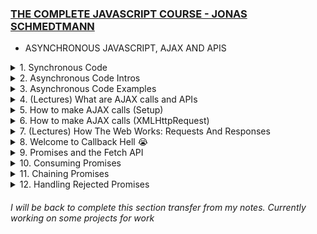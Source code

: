 ### [THE COMPLETE JAVASCRIPT COURSE - JONAS SCHMEDTMANN](https://www.udemy.com/course/the-complete-javascript-course)

- ASYNCHRONOUS JAVASCRIPT, AJAX AND APIS

<details>
<summary> 1. Synchronous Code </summary>
<br>
Synchronous Code: Code that is executed line by line in the order that it appears. Each line of code waits for the previous line to finish executing before it is executed. This is the default behavior of JavaScript. Most of the code we have written so far is synchronous code. It has a disadvantage ie Long-running operations block code execution which means that it has to wait for long codes to keep finish running before the next line is executed.
  <br>

```Javascript
// Synchronous Code
    const p = document.querySelector('.p');
    p.textContent = 'I am Josh!';
    alert('Text set!');
    p.style.color = 'red';
```

The `alert` is a example of the long-running operation. It blocks the code execution until the user `clicks` the OK button. This is a problem because the user cannot do anything else on the page until the `alert` is closed.<br>
This maybe fine but in cases for example where execution has to wait for a 5 second timer to finish running before the next line of code is executed, it becomes a problem. <br>

</details>

<details>
<summary> 2. Asynchronous Code Intros</summary>
<br>
Asynchronous Code: Code that is  executed line by line in the order that it appears. Each line of code does not wait for the previous line to finish executing before it is executed. <br>

```Javascript
// Asynchronous Code
    const p = document.querySelector('.p'); // The first line is still synchronous and we move on to the next line
    setTimeout(() => { // Here we encounter the Timeout function which will basically starts a timer in an asynchronous way. So this means that the timer will essentially run in the background without affecting the main code. We also register a callback function which will be called as soon as the timer is finished. This callback function will be called by the web API and not by the main code.
      p.textContent = 'I am Josh!';
    }, 5000); // The main code is not been blocked by the timer. It continues to run and the next line of code is executed. This is called non-blocking code.
    p.style.color = 'red';
```

Asynchronous programming is about coordinating the behaviour of a program over a period of time.<br>
As seen in the example we need a callback function to execute an asynchronous code. But that does not mean that callback functions automatically make code asynchronous.

```Javascript
[1,2,3].map(v=>v*2); // This accepts a callback function but it is still synchronous
```

Only certain functions are asynchronous like `setTimeout` and we just have to know which ones are and aren't<br>
N.B: Callback functions alone do _NOT_ make code asynchronous!

</details>

<details>
<summary> 3. Asynchronous Code Examples </summary>
<br>

```Javascript
const img = document.querySelector('.dog-img'); // This is a synchronous code
img.src = 'dog.jpg';  // This is a synchronous code - But, here we set the src attribute of any image is asynchronous as it is set in the background by the browser. The browser will download the image in the background and then set the src attribute. This is an asynchronous code.
img.addEventListener('load', function() { // Listening for the load event which is fired as soon as the image is loaded. This is an asynchronous code. As all this code is 'non-blocking' and will run in the background without affecting the main code.
  img.classList.add('fadeIn');
});
// Since we are listening once it is ready it joins the event loop and waits for the event to happen. Once the event happens the callback function is called and the code is executed.
p.style.width = '500px';
```

N.B: `addEventListener` does _NOT_ automatically make code asynchronous! for example:
<br>

```Javascript
const img = document.querySelector('.dog-img');
img.addEventListener('click', function() {
  img.classList.add('fadeIn');
});
```

<br>
This is a synchronous code because the callback function is only called when the user `clicks` on the image. So the callback function is only called when the event happens. This is not asynchronous code because the code is not running in the background. It is only running when the event happens. It is simply waiting for an `event` to happen but it is not doing anything.

Now what makes the first example asychronous is simply the fact that the image is loaded asychronously in the background and not because we are listening for the `load` event. So the code is running in the background and it is not blocking the main code.

Other examples of asynchronous code include: `Geolocation API`, `AJAX` (This is probably the most important usecase of asynchronous `JavaScript`)

More examples from my personal research includes - `Fetch API`, `Web Workers`, `IndexedDB`, `File API`, `Application Cache`, `Web Sockets`, `Server-Sent Events`, `Service Workers`, `Promises`, `Async/Await` etc.
<br>

</details>

<details>
<summary> 4. (Lectures) What are AJAX calls and APIs </summary>
<br>

##### AJAX 
`Asynchronous JavaScript` And `XML`. Allows us to communicate with remote web servers in an asynchronous way. This means that we can request data from web servers dynamically and then use that data to update the page without reloading the page. 

Say we have a client and we want to get some data from the server. We can do this by sending a request to the server. The server will then process the request and send back a response containing the data we requested. This happens asynchronously in the backgroung in a `request-response cycle`.
There can even be different types of request `GET` request to recieve data, `POST` request to send data, `PUT` request to update data, `DELETE` request to delete data etc. 

This server usually contains a `WEB API` which contains the data we are looking for.
<br>

##### API
Application Programming Interface. A piece of software that can be used by another piece of software, in order to basically allow applications to talk to each other. And this is true not just for `JavaScript` or Web development but for programming in general.

In `JavaScript` and web development, there are various types of APIs available, such as the `DOM API` and `Geolocation API`. APIs are self-contained software components that enable interaction with other software. One way to create a simple API is by implementing it in a class, where certain methods are made accessible as a public interface. Objects created from a class act as encapsulated software components that can be interacted with by other software.

The primary API discussed here is the `Online API`, which refers to an application running on a web server. It receives data requests, retrieves the requested data from a database, and sends it back to the client. These `online APIs` are commonly referred to as `APIs`, `Web APIs`, or simply `API`, as the term `Web API` is used for various other purposes as well.

Building an `Online API` involves `back-end development`, which includes working with `servers`, `databases`, and utilizing `Node.js`. Here we use third-party `APIs` that are often available for free.

There is an `API` for everything, see [PUBLIC APIs](https://github.com/public-apis/public-apis). For instance, when developing applications like a travel app, `APIs` are essential for obtaining weather data, information about destination countries, flight details, currency conversion, and even functionalities like sending emails, text messages, or embedding Google Maps. `APIs` have played a significant role in shaping the modern web, and their usage is popular in `JavaScript`.

Regarding `API` data formats, the term `AJAX` originally stood for `Asynchronous JavaScript` and `XML`.  This is also called `XMLHttpRequest` or `XHR` because the data is usually sent in the `XML` format. But nowadays we usually send data in the `JSON (JavaScript Object Notation)` format. So `AJAX` is a bit of a misnomer. `JSON` is essentially a `JavaScript` object converted to a string, which makes it easy to send across the web and use in `JavaScript` once the data is received.

 <br>
<br>

</details>

<details>
<summary> 5. How to make AJAX calls (Setup)</summary>
<br>

Here we are make a card UI component that comes from a Online API. We are going to use the `fetch` API to make AJAX calls.

The Starter Code is as follows:

index.html
```HTML
<!DOCTYPE html>
<html lang="en">
  <head>
    <meta charset="UTF-8" />
    <meta name="viewport" content="width=device-width, initial-scale=1.0" />
    <meta http-equiv="X-UA-Compatible" content="ie=edge" />
    <link rel="stylesheet" href="style.css" />
    <script defer src="script.js"></script>
    <title>Asynchronous JavaScript</title>
  </head>
  <body>
    <main class="container">
      <div class="countries">
        <!--
        <article class="country">
          <img class="country__img" src="" />
          <div class="country__data">
            <h3 class="country__name">COUNTRY</h3>
            <h4 class="country__region">REGION</h4>
            <p class="country__row"><span>👫</span>POP people</p>
            <p class="country__row"><span>🗣️</span>LANG</p>
            <p class="country__row"><span>💰</span>CUR</p>
          </div>
        </article>
        -->
      </div>
      <!-- <button class="btn-country">Where am I?</button> -->
      <div class="images"></div>
    </main>
  </body>
</html>
```

style.css
```CSS
* {
  margin: 0;
  padding: 0;
  box-sizing: inherit;
}

html {
  font-size: 62.5%;
  box-sizing: border-box;
}

body {
  font-family: system-ui;
  color: #555;
  background-color: #f7f7f7;
  min-height: 100vh;

  display: flex;
  align-items: center;
  justify-content: center;
}

.container {
  display: flex;
  flex-flow: column;
  align-items: center;
}

.countries {
  /* margin-bottom: 8rem; */
  display: flex;

  font-size: 2rem;
  opacity: 0;
  transition: opacity 1s;
}

.country {
  background-color: #fff;
  box-shadow: 0 2rem 5rem 1rem rgba(0, 0, 0, 0.1);
  font-size: 1.8rem;
  width: 30rem;
  border-radius: 0.7rem;
  margin: 0 3rem;
  /* overflow: hidden; */
}

.neighbour::before {
  content: 'Neighbour country';
  width: 100%;
  position: absolute;
  top: -4rem;

  text-align: center;
  font-size: 1.8rem;
  font-weight: 600;
  text-transform: uppercase;
  color: #888;
}

.neighbour {
  transform: scale(0.8) translateY(1rem);
  margin-left: 0;
}

.country__img {
  width: 30rem;
  height: 17rem;
  object-fit: cover;
  background-color: #eee;
  border-top-left-radius: 0.7rem;
  border-top-right-radius: 0.7rem;
}

.country__data {
  padding: 2.5rem 3.75rem 3rem 3.75rem;
}

.country__name {
  font-size: 2.7rem;
  margin-bottom: 0.7rem;
}

.country__region {
  font-size: 1.4rem;
  margin-bottom: 2.5rem;
  text-transform: uppercase;
  color: #888;
}

.country__row:not(:last-child) {
  margin-bottom: 1rem;
}

.country__row span {
  display: inline-block;
  margin-right: 2rem;
  font-size: 2.4rem;
}

.btn-country {
  border: none;
  font-size: 2rem;
  padding: 2rem 5rem;
  border-radius: 0.7rem;
  color: white;
  background-color: orangered;
  cursor: pointer;
}

.images {
  display: flex;
}

.images img {
  display: block;
  width: 80rem;
  margin: 4rem;
}

.images img.parallel {
  width: 40rem;
  margin: 2rem;
  border: 3rem solid white;
  box-shadow: 0 2rem 5rem 1rem rgba(0, 0, 0, 0.1);
}
```

and the `script.js` file is as follows:

```Javascript
'use strict';

const btn = document.querySelector('.btn-country');
const countriesContainer = document.querySelector('.countries');
```

</details>

<details>
<summary> 6. How to make AJAX calls (XMLHttpRequest)</summary>
<br>

So now we focus on the `script.js` file. There are multiple ways to make AJAX calls, but start with the old school way the `XMLHttpRequest` function.

This is a link to all [Public APIs](https://github.com/public-apis/public-apis) that you can use to practice with.

We need to check the CORS (Cross Origin Resource Sharing). As we cannot access the data from the API without it. It should be YES or Unknown. If it is NO then we cannot access the data.

```Javascript
'use strict';

const btn = document.querySelector('.btn-country');
const countriesContainer = document.querySelector('.countries');

///////////////////////////////////////

const  request = new XMLHttpRequest(); // We call first and store in variables. The is how AJAX calls used to be handled with events and callbacks. Modern way is with Promises and the Fetch API.

// + Next we need the url to do the AJAX Call
// + We get the REST COUNTRIES API from the Public APIs linked above.

// This is the API we are using. We are using the GET method and the url.
request.open('GET', 'https://restcountries.com/v3.1/name/nigeria'); //With this we basically open the request. We need to pass in the HTTP method and the url.

// We cannot just store the value in a variable. We need to listen for the load event. like this  - data = request.send(); We send the request. The AJAX call is asynchronous. So we need to wait for the data to load. We need to listen for the load event.

request.send(); // This is the method that actually sends the request.

// We need to listen for the load event.
request.addEventListener('load', function () {
  console.log(this.responseText); // The THIS keyword here is the request which means that we can replace it with request.responseText. This is the data we get back from the API.

// At this point the Console looks like this: [{"name":{"common":"Nigeria","official":"Federal Republic of Nigeria","nativeName":{"eng":{"official":"Federal Republic of Nigeria","common":"Nigeria"}}},"tld":[".ng"],"cca2":"NG","ccn3"...] - My first AJAX call 😍nand it workssssss.

//It is a JSON string. We need to convert it to an object. We can do this with the JSON.parse() method.
const [data] = JSON.parse(this.responseText); // We use array destructuring to get the first element of the array. We use the JSON.parse() method to convert the JSON string to an object. 
console.log(data); // This is the data we get back from the API. It is an object.
});

```

At this point we have the data from the API. We can now use it to display the data on the page. so we get the commented article part from the index.html file and add it to the script.js file using template literals. 


```Javascript

request.addEventListener('load', function () {
  const [data] = JSON.parse(this.responseText);
  console.log(data);

// We just replace the data from what we get from the API object already now visible in the console. So for population in the console it is in millions so we divide by a million (the underscore is a convention we learnt from earlier chapters) and then we fix to one decimal place. We also add the flag image from the API. We also add the region and the name. We also add the language and the currency.
  const html= `
      <article class="country">
   <img class="country__img" src="${data.flags.svg}" />
   <div class="country__data">
     <h3 class="country__name">${data.name.common}</h3>
     <h4 class="country__region">${data.region}</h4>
     <p class="country__row"><span>👫</span>${(
       +data.population / 1_000_000
     ).toFixed(1)} million people</p> 
     <p class="country__row"><span>🗣️</span>${data.languages.eng}</p>
     <p class="country__row"><span>💰</span>${data.currencies.NGN.name}</p>
   </div>
 </article>
  `
    // Now we need to insert the HTML into the DOM. We use the insertAdjacentHTML() method. We use the beforeend position. We pass in the html variable and the position.
  countriesContainer.insertAdjacentHTML('beforeend', html);
   // We need to set the  style of opacity of the country to 1.
  countriesContainer.style.opacity = 1;
});
```

So the one above is exactly how it should appear if you track through the console. But the one below uses a new property `Object Values` which I am seeing for the first time but it basically helps to get the values but this should work across different countries and not just NGN. 

```Javascript
 const html = `
  <article class="country">
   <img class="country__img" src="${data.flags.svg}" />
   <div class="country__data">
     <h3 class="country__name">${data.name.common}</h3>
     <h4 class="country__region">${data.region}</h4>
     <p class="country__row"><span>👫</span>${(
       +data.population / 1_000_000
     ).toFixed(1)}M people</p> 
     <p class="country__row"><span>🗣️</span>${
       Object.values(data.languages)[0]
     }</p>
     <p class="country__row"><span>💰</span>${
       Object.values(data.currencies)[0].name
     }</p>
   </div>
 </article>
 `
```
So we now have the data displaying on the page. Now to make this a function that works for all countries as expected and avoid Spaghetti code we will now refactor all into a function

```Javascript
const getCountryData = function (country) { // This takes a string as an input
const request = new XMLHttpRequest();
request.open('GET', `https://restcountries.com/v3.1/name/${country}`); // So we use the country input to make the AJAX call dynamic. We use template literals to do this.
request.send();

request.addEventListener('load', function () {
  console.log(this.responseText);
  const [data] = JSON.parse(this.responseText);
  console.log(data);

  const html = `
  <article class="country">
   <img class="country__img" src="${data.flags.svg}" />
   <div class="country__data">
     <h3 class="country__name">${data.name.common}</h3>
     <h4 class="country__region">${data.region}</h4>
     <p class="country__row"><span>👫</span>${(
       +data.population / 1_000_000
     ).toFixed(1)}M people</p> 
     <p class="country__row"><span>🗣️</span>${
       Object.values(data.languages)[0]
     }</p>
     <p class="country__row"><span>💰</span>${
       Object.values(data.currencies)[0].name
     }</p>
   </div>
 </article>
`;

  countriesContainer.insertAdjacentHTML('beforeend', html);
  countriesContainer.style.opacity = 1;
});
}
getCountryData('Nigeria'); // We call the function and pass in the country name as a string.
getCountryData('Ghana'); // Here the other country is not overwritten they just form a nice array thanks to the  .insertAdjacentHTML('beforeend' we learnt before.

// Something Interesting is when we refresh the page a couple of times the countries are not always in the same order. This is because the AJAX calls are asynchronous. Whatever AJAX call arrives first it is the one that is displayed first. So we can't really control the order in which the countries are displayed. This is a problem. But chaining can solve this
```

</details>

<details>
<summary>7. (Lectures) How The Web Works: Requests And Responses</summary>
<br>

### Quick Summary: What happens when we access a web server?

When accessing a web server, the following steps take place:

1. The browser follows a client-server architecture known as the Request-Response Cycle.
2. The URL used consists of the protocol (HTTP or HTTPS), the domain name, and the resource.
3. DNS (Domain Name Server) converts the domain name to the server's IP address.
4. A TCP/IP socket connection is established between the client and the web server.
5. HTTP (Hypertext Transfer Protocol) is used as the communication protocol.
6. An HTTP request is sent from the client to the server, including the HTTP method, request target, headers, and optional request body.
7. The server processes the request and prepares an HTTP response, including the HTTP version, status code, headers, and optional response body.
8. The response is sent back to the client, indicating the success or failure of the request.
9. Multiple requests and responses may occur when accessing a web page, as additional assets are loaded.
10. TCP breaks down requests and responses into packets, while IP handles packet routing using IP addresses.

This summary provides an overview of the steps involved in accessing a web server and the communication that takes place between the client and the server.


 <details >
  <summary><i>Full Overview</i></summary>
  <br>
  When we talked about AJAX calls we said that the browser tries to access a web server sends a request to the server and then the server sends a response back to the browser. This is called *Client Server Architecture* or *Request Response Cycle*. 

  From the URL used to get our country data.

  `https://restcountries.com/v3.1/alpha/NGA`

  #### HTTP
  We see that every URL gets an `HTTP` or `HTTPS` - *Hypertext Transfer Protocol (secure)*, which is for the protocol that will be used on this connection. Then we have the domain name, which is `restcountries.com` in this case. And then we have the resource that we want to access that's `/v3.1`.

  #### DNS
  `restcountries.com` is not the real address of the server that we're trying to access. `DNS` is a means that converts the domain name to the real address of the server which is the *IP Address*. 

  So `DNS` stands for domain name server which is a special kind of server like a phone book. So the first step that happens when we access any Web server is that the browser makes a request to a DNS which will then simply match the web address of the URL to the server's real *IP address* which is `https://161.35.252.68:443`. The *Internet service provider* makes this possible. 

  N:B: *Domain* is not the real address, the *DNS* will convert the domain to the real *IP address*. And then after the real *IP address* has been sent back to the browser, we can finally call it.

  So this is how the real address looks like `https://161.35.252.68:443`. So it still has the protocol, but then comes the *IP address* and now a *port* `(443)` which identifies a specific service that's running on a server like a sub address. This port number has nothing to do with the `/v3.1` resource that we want to access as it will actually be sent over in the HTTP request.

  #### TCP and IP
  Once we have the real *IP address*, a *TCP/IP socket connection* is established between the *client* and the *web server*. At which a connection which will last the entire time that it takes to transfer all files of the Website or all data is created.

  *TCP* is the *Transmission Control Protocol*. And *IP* is the *Internet Protocol*. They are both *communication protocols* that define exactly how data travels across the Web. They are basically the Internet's fundamental control system, as they set the rules about how data moves on the Internet.

  #### HTTP request
  Apart from *TCP/IP*, *HTTP* is another *communication protocol*. A *communication protocol* is simply a system of rules that allows two or more parties to communicate. Now in the case of *HTTP*, it's just a *protocol* that allows *clients* and *Web servers* to communicate. And that works by sending requests and response messages from *client* to *server* and back.

  Now a request message will look something like this. 

  ```bash
  GET /v3.1/alpha/NGA HTTP/1.1 # <START LINE> HTTP method + request target + HTTP version. 
  Host: restcountries.com # <HTTP REQUEST HEADERS>
  User-Agent: Mozilla/5.0 
  Accept-Language: en-US
  <BODY> # Request body is used when we want to send some data to the server eg POST request.
  ```
  The beginning of the message is the most important part called the start line. And this one contains the HTTP method that is used in the request, then the request target and the HTTP version. HTTP method: There are many available methods GET - Request, POST - Send, PUT & PATCH - Modify data, DELETE, etc. request target: where the server is to access the /v3.1/alpha resource in this case, So the URL before and now it is simply sent as the target in the HTTP request. And so then the server can figure out what to do with it. An empty target / means we would be accessing the website's route, which is just restcountries.com in this case.

  Then the next part of the request are the request headers, which is just some information that we sent about the request itself. There are many standard different headers, like what browser is used to make the request, at what time, the user's language etc.

  Now finally, in the case, we're sending data to the server. There will also be a request body, and that body will contain the data that we're sending, eg. coming from an HTML form.

  As developers we don't manually write these HTTP requests, but it's still helpful and valuable to know what they look like. The main difference between HTTP and HTTPS is that HTTPS is encrypted using TLS or SSL, which are yet some are protocols besides that, the logic behind HTTP requests and responses still applies to HTTPS.

  HTTP response
  Once the request is sent to the server, it processes the request and prepares the data or web page to be sent back. When the server is ready, it sends the response back to the client using an HTTP response. The HTTP response message resembles the request, including a start line, headers, and a body.

  ```bash
  Copy code
  HTTP/1.1 200 OK # <START LINE> HTTP version + status code + status message
  Date: Sat 01 July 2023 # <HTTP RESPONSE HEADERS>
  Content-Type: text/html
  Transfer-Encoding: chunked
  <BODY> # Response body is used when we want to send some data to the client eg JSON data.
  ```
  The start line of the response includes the version, status code, and a message. These components inform the client about the success or failure of the request. For instance, a status code of 200 indicates success, while the widely known 404 code signifies a "page not found" error. The response headers contain information about the response itself, and the response body usually contains JSON data from an API or the HTML content of a web page.

  When accessing an API, typically one request and one response are involved. However, when accessing a web page, there can be multiple requests and responses. Initially, the browser receives the HTML file, which is then scanned for additional assets like stylesheets, JavaScript files, and images. Each asset requires a separate request and results in a separate response.

  And then for each different file, there will be a new HTTP request made to the server. So basically this entire back and forth between client and server happens for every single file that is included in the Web page.
  Which means that there can be multiple requests and responses happening at the same time, but the amount is still limited because otherwise the connection would start to slow down. 

  When all the files have finally arrived, then the web page can be rendered in the browser, according to the HTML, CSS, and JavaScript specifications.

  Back to *TCP/IP* to understand how this request and response data is actually sent across the web. TCP breaks the requests and responses down into small chunks called `packets` before they are sent. Once the `packets` arrive at their destination, TCP reassembles them into the original request or response. This allows each `packet` to take a different route through the internet, ensuring quick delivery. The *IP protocol* is responsible for sending and routing these packets using *IP addresses*. 

  </details>
  <br>
  <br>
</details>

<details>
<summary>8. Welcome to Callback Hell 😭</summary>
<br>
To recreate that same function from the Country APIs but we want it such that next country is gotten by the being bordering country to our initial country called by the first API call.  This makes the second to have to wait for the first API call to finish before it call can be rendered.  

Editing where we stopped in the previous lesson, we have:

```js
const getCountryAndNeighbour = function (country) { // We changed the name of the function to getCountryAndNeighbour
  const request = new XMLHttpRequest();
  request.open('GET', `https://restcountries.com/v3.1/name/${country}`);
  request.send();

  request.addEventListener('load', function () {
    console.log(this.responseText);
    const [data] = JSON.parse(this.responseText);
    console.log(data);

// This part is exported in a new function
  });
};
```

This would now come before the function above

```js
const renderCountry = function (data) {

    const html = `
      <article class="country">
        <img class="country__img" src="${data.flags.svg}" />
        <div class="country__data">
          <h3 class="country__name">${data.name.common}</h3>
          <h4 class="country__region">${data.region}</h4>
          <p class="country__row"><span>👫</span>${(
            +data.population / 1_000_000
          ).toFixed(1)}M people</p> 
          <p class="country__row"><span>🗣️</span>${
            Object.values(data.languages)[0]
          }</p>
          <p class="country__row"><span>💰</span>${
            Object.values(data.currencies)[0].name
          }</p>
        </div>
      </article>
`;

    countriesContainer.insertAdjacentHTML('beforeend', html);
    countriesContainer.style.opacity = 1;

}

```

Now we call the function in the load event listener

```js
//  {...
 request.addEventListener('load', function () {
    console.log(this.responseText);
    const [data] = JSON.parse(this.responseText);
    console.log(data);
    renderCountry(data);
  });
// };
  getCountryAndNeighbour('Nigeria');
  ```
  This should work!

  Now we want to get the neighbouring country of the country gotten from the first API call. We can do this by getting the country code gotten from the first API call and using it to make a second API call. 

  ```js 
  const getCountryAndNeighbour = function (country) {

  // AJAX call country 1
  const request = new XMLHttpRequest();
  request.open('GET', `https://restcountries.com/v3.1/name/${country}`);
  request.send();

  request.addEventListener('load', function () {
    console.log(this.responseText);
    const [data] = JSON.parse(this.responseText);
    renderCountry(data);

    // Get neighbour country (2)
    const neighbour = data.borders?.[0];

    // AJAX call country 2
    const request2 = new XMLHttpRequest();
    request2.open('GET', `https://restcountries.com/v3.1/alpha/${neighbour}`); // We use the neighbour gotten from the first API call and alpha to get the country code
    request2.send();
    // From this setup we can see that this request is dependent on the first request. as a nested callback function
    request2.addEventListener('load', function () {
      console.log(this.responseText); // This is the response gotten from the second API call
    });
  });
};
getCountryAndNeighbour('Nigeria');
// This works and the console displays the response gotten from the second API call which in this case is [{"name":{"common":"Benin","official":"Republic of Benin","nativeName":{"fr...
```
No matter how much were refresh the page, we would always get the same response. This is because the second API call is dependent on the first API call.

Now we want to render the second country gotten from the second API call. We can do this by copying the first rendering into in the load event listener of the second API call.

```js
    request2.addEventListener('load', function () {
      const [data2] = JSON.parse(this.responseText);
      renderCountry(data2);
    });
    // Now the second country is rendered. Wow!
```

Now there is a special class in the css for the neighbouring country so to implement that we can add a class to the html string in the renderCountry function.

```js
const renderCountry = function (data, className = '') {
  const html = `
    <article class="country ${className}">
     <img class="country__img" src="${data.flags.svg}" />
      <div class="country__data">...`

      // Now we can add the class to the second country
      request2.addEventListener('load', function () {
      const [data2] = JSON.parse(this.responseText);
      renderCountry(data2, 'neighbour');
    });
```

Now if we want to keep on getting the neighbours of the neighbour of the neighbour we will endup with a lot of nested callbacks. This is called *callback hell* which happens when we have a lot of asynchronous task that needs to be performed in a sequence. Now this happens for all asynchronous tasks that are handled by callbacks and not just AJAX calls. Example is the `setTimeout` function.


```js

  setTimeout(()=>{
    console.log('1 second passed');
    setTimeout(()=>{
      console.log('2 second passed');
      setTimeout(()=>{
        console.log('3 second passed');
        setTimeout(()=>{
          console.log('4 second passed');
        }, 1000);
      }, 1000);
    }, 1000);
  }, 1000);
```
This callback hell is very easy to identify by the triangular shape that is formed by the indentation. This is called the *pyramid of doom*. The problem is that it makes our code messy and hard to understand. It also makes it hard to handle errors, add new funtions and even maintain the code.

</details>

<details>
<summary>9. Promises and the Fetch API</summary>
<br>

The solution to callback hell is to use promises. First let's fix the callback hell in the previous lesson. We can do this by using the modern `fetch API`. 

This is how it used to be:

```js
const request = new XMLHttpRequest();
  request.open('GET', `https://restcountries.com/v3.1/name/nigeria`);
  request.send();
```

Now we need to just replace it with the fetch API

```js
const request = fetch(`https://restcountries.com/v3.1/name/nigeria`)
  console.log(response);
  
```

That's it for now. In more complex AJAX calls the fetch API can take in an array of options. But for now we will just use the url. Now the fetch API returns a promise. Which is in the console as... 

```bash
Promise {<pending>}
```

Now we have a promise stored in the request variable. 

**A promise** however is defined as an object that is used as a placeholder for the future result of an asynchronous operation. *Less Formal*: A container for an asychronously delivered value. *Less Formal*: A promise is a container for a future value. Example: The response of an `AJAX` call.

Advantages of promises: We no longer rely on events and callbacks passed into asynchronous functions to handle asynchronous results. Instead of nesting callbacks, we can chain promises for a sequence of asynchronous operations: escaping callback hell. 

NB: Promises are an ES6 feature. 

Promises are time-sensitive. They can be in one of these two states:
1. Pending: Before the future value resulting from the `Async task` is available. During this time the Async task is still running in the background.
2. Settled: After the `Async task` has finished. This is when the future value is available. A settled promise can either be fulfilled (success! The Value is now available) or rejected (An error happened eg: No network).
We are able to handle these different states in our code. The promise is only settled once.

To get a result from a promise means to consume a promise. We consume a promise we already have a promise eg A promise returned by the fetch API. 
In order for a promise to  exist in the first place, it must first be built.
So it must be created in the case of the fetch API, it's the fetch function that builds the promise and returns it for us to consume. 

</details>

<details>
<summary>10. Consuming Promises</summary>

implementing the get promise in the previous lesson using the fetch API.

```js
const getCountryData = function (country){
  fetch(`https://restcountries.com/v3.1/name/${country}`)
  .then(function(response){ //The then method is available on all promises here we assume it will be called when the promise is fulfilled. 
    console.log(response);
  })
}getCountryData('Nigeria');
```
In the console so most of the information about the promise and it looks like the sample from the How Web works lesson. 

The data is in the body but we can't access it so we will need to call the json method on the response object. This will return a promise which we can then consume. 

```js
const getCountryData = function (country) {
  fetch(`https://restcountries.com/v3.1/name/${country}`)
    .then(function (response) {
      //The then method is available on all promises here we assume it will be called when the promise is fulfilled.
      console.log(response);
      return response.json(); // This also returns a promise so we can chain another then method to consume it.
    })
    .then(function (data) { // This is the data gotten from the previous then method
      console.log(data);
      renderCountry(data[0]); // We now render the country gotten from the data gotten from the previous then method.
    });
};
getCountryData('Nigeria');
//Now it gets the same data this time using two promises.
```
This works so we could refactor to look a lot cleaner.

```js
const getCountryData = function (country) {
  fetch(`https://restcountries.com/v3.1/name/${country}`)
    .then(response => response.json())
    .then(data => renderCountry(data[0]));
};
getCountryData('Nigeria');

```
Promises doesn't get rid of callbacks just callback hell.

</details>

<details>
<summary>11. Chaining Promises</summary>
<br>

To get the neighbouring country we can just chain another then method to the previous one. Now we chain two sequential AJAX call. 
```js
const getCountryData = function (country) {
  fetch(`https://restcountries.com/v3.1/name/${country}`)
    .then(response => response.json())
    .then(data => {
      renderCountry(data[0]);
      const neighbour = data[0].borders?.[0];
    });
};
getCountryData('Nigeria');
// So there is no error in the console 
```

The value return is handled using `then` method whatever it is so say
```js
//...
    .then(data => {
      renderCountry(data[0]);
      const neighbour = data[0].borders?.[0];

      return 23
    }).then(x => alert(x)); // This will alert 23
};
```

Now we can use the neighbour to get the neighbouring country. 
```js
const getCountryData = function (country) {
  // Country 1
  fetch(`https://restcountries.com/v3.1/name/${country}`)
    .then(response => response.json())
    .then(data => {
      renderCountry(data[0]);
      const neighbour = data[0].borders?.[0];
      // Country 2
      return fetch(`https://restcountries.com/v3.1/alpha/${neighbour}`)
    })
    .then(response => response.json())
    .then(([data]) => renderCountry(data, 'neighbour'))
};
getCountryData('Nigeria');
```
Converted to an array to get ALL the neighbours of a country will look like this:
```js
//...
const neighbours = data[0]?.borders;
      if (!neighbours) return;
      console.log(neighbours);
      // Country 2
       neighbours.forEach(neighbour => {
        return fetch(
          `https://restcountries.com/v3.1/alpha/${neighbour}
        `
        )
          .then(resonse => response.json())
          .then(([data]) => renderCountry(data, 'neighbour'));
      });
  
 ```

DO NOT DO THIS. This is called the Pyramid of Doom. This is callback hell all over again. That is chaining promises to get the neighbouring countries.

```js
 fetch(
          `https://restcountries.com/v3.1/alpha/${neighbour}
        `
        ).then(response => response.json())
```
Even this too is a callback.

We need to just return the fetch call and then chain another then method to it. 

</details>

<details>
<summary> 12. Handling Rejected Promises</summary>
<br>

Only way a user throws an error for this currently is when there is no internet connection. So we simulate this by changing the network type in the network tab of our console to offline. 

This will also be achieved by using a button. we want it to be online first and then change to offline. 

```HTML
  <!-- We uncomment this part -->
    <button class="btn-country">Where am I?</button>
```

Now we enclose the fetch call in a function and call it when the button is clicked. 

```js

btn.addEventListener('click', function () {
  getCountryData('Nigeria');
});
```
Now we click on the button and then change the network type to offline as well as disable the cache. 

```bash
Uncaught (in promise) TypeError: Failed to fetch
```
We now have an uncaught promise. As we have faied to fetch the data. We can handle this in two ways. We can pass a second callback function to the then method. This callback function will be called when the promise is rejected. 

```js
  fetch(`https://restcountries.com/v3.1/name/${country}`)
    .then(response => response.json(), err => alert(err))
```
The error in the console is now gone as we actually caught/handled the error now as an alert. However seeing that we might need to handle all the errors in the same way we can just chain another then method to the previous one. 

</details>

###### I will be back to complete this section transfer from my notes. Currently working on some projects for work
